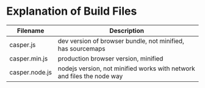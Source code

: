 # Explanation of Build Files

| Filename       | Description                                                            |
|----------------|------------------------------------------------------------------------|
| casper.js      | dev version of browser bundle, not minified, has sourcemaps            |
| casper.min.js  | production browser version, minified                                   |
| casper.node.js | nodejs version, not minified works with network and files the node way |